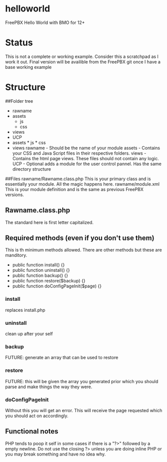 helloworld
==========

FreePBX Hello World with BMO for 12+

Status
==========
This is not a complete or working example. Consider this a scratchpad as I work it out.  Final version will be availible from the FreePBX git once I have a base working example

Structure
==========
##Folder tree

 * rawname
  * assets
	* js
	* css
  * views
  * UCP
   * assets
	* js
	* css
   * views
rawname - Should be the name of your module
assets - Contains your CSS and Java Script files in their respective folders.
views - Contains the html page views. These files should not contain any logic.
UCP - Optional adds a module for the user control pannel. Has the same directory structure

##Files
rawname/Rawname.class.php
This is your primary class and is essentially your module. All the magic happens here.
rawname/module.xml
This is your module definition and is the same as previous FreePBX versions.

## Rawname.class.php
The standard here is first letter capitalized.

## Required methods (even if you don't use them)
This is th minimum methods allowed. There are other methods but these are manditory.
 * public function install() {}
 * public function uninstall() {}
 * public function backup() {}
 * public function restore($backup) {}
 * public function doConfigPageInit($page) {}

### install 
replaces install.php
### uninstall 
clean up after your self
### backup 
FUTURE: generate an array that can be used to restore
### restore 
FUTURE: this will be given the array you generated prior which you should parse and make things the way they were.
### doConfigPageInit
Without this you will get an error. This will receive the page requested which you should act on accordingly.

## Functional notes
PHP tends to poop it self in some cases if there is a "?>" followed by a empty newline. Do not use the closing ?>
unless you are doing inline PHP or you may break something and have no idea why.

